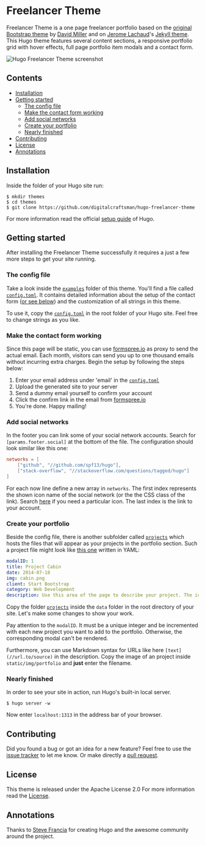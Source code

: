 # Freelancer Theme

Freelancer Theme is a one page freelancer portfolio based on the [original Bootstrap theme](//github.com/IronSummitMedia/startbootstrap-freelancer) by [David Miller](//github.com/davidtmiller) and on [Jerome Lachaud](//github.com/jeromelachaud)'s [Jekyll theme](//github.com/jeromelachaud/freelancer-theme). This Hugo theme features several content sections, a responsive portfolio grid with hover effects, full page portfolio item modals and a contact form.

![Hugo Freelancer Theme screenshot](https://raw.githubusercontent.com/digitalcraftsman/hugo-freelancer-theme/dev/images/screenshot.png)


## Contents

- [Installation](#installation)
- [Getting started](#getting-started)
    - [The config file](#the-config-file)
    - [Make the contact form working](#make-the-contact-form-working)
    - [Add social networks](#add-social-networks)
    - [Create your portfolio](#create-your-portfolio)
    - [Nearly finished](#nearly-finished)
- [Contributing](#contributing)
- [License](#license)
- [Annotations](#annotations)


## Installation

Inside the folder of your Hugo site run:

    $ mkdir themes
    $ cd themes
    $ git clone https://github.com/digitalcraftsman/hugo-freelancer-theme

For more information read the official [setup guide](//gohugo.io/overview/installing/) of Hugo.


## Getting started

After installing the Freelancer Theme successfully it requires a just a few more steps to get your site running.


### The config file

Take a look inside the [`examples`](//github.com/digitalcraftsman/hugo-freelancer-theme/tree/dev/examples) folder of this theme. You'll find a file called [`config.toml`](//github.com/digitalcraftsman/hugo-freelancer-theme/blob/dev/examples/config.toml).
It contains detailed information about the setup of the contact form ([or see below](#make-the-contact-form-working)) and the customization of all strings in this theme. 

To use it, copy the [`config.toml`](//github.com/digitalcraftsman/hugo-freelancer-theme/blob/dev/examples/config.toml) in the root folder of your Hugo site. Feel free to change strings as you like.


### Make the contact form working

Since this page will be static, you can use [formspree.io](//formspree.io/) as proxy to send the actual email. Each month, visitors can send you up to one thousand emails without incurring extra charges. Begin the setup by following the steps below:

1. Enter your email address under 'email' in the [`config.toml`](//github.com/digitalcraftsman/hugo-freelancer-theme/blob/dev/examples/config.toml)
2. Upload the generated site to your server
3. Send a dummy email yourself to confirm your account
4. Click the confirm link in the email from [formspree.io](//formspree.io/)
5. You're done. Happy mailing!


### Add social networks

In the footer you can link some of your social network accounts. Search for `[params.footer.social]` at the bottom of the file. The configuration should look similar like this one:

```toml
networks = [
    ["github", "//github.com/spf13/hugo"],
    ["stack-overflow", "//stackoverflow.com/questions/tagged/hugo"]
]
```

For each now line define a new array in `networks`. The first index represents the shown icon name of the social network (or the the CSS class of the link). Search [here](fortawesome.github.io/Font-Awesome/icons) if you need a particular icon. The last index is the link to your account.


### Create your portfolio

Beside the config file, there is another subfolder called [`projects`](//github.com/digitalcraftsman/hugo-freelancer-theme/tree/dev/examples/projects) which hosts the files that will appear as your projects in the portfolio section. Such a project file might look like [this one](//github.com/digitalcraftsman/hugo-freelancer-theme/blob/dev/examples/projects/2014-07-18-project-1.yaml) written in YAML:

```yaml
modalID: 1
title: Project Cabin
date: 2014-07-18
img: cabin.png
client: Start Bootstrap
category: Web Development
description: Use this area of the page to describe your project. The icon above is part of a free icon set by [Flat Icons](//sellfy.com/p/8Q9P/jV3VZ/"). On their website, you can download their free set with 16 icons, or you can purchase the entire set with 146 icons for only $12!
```

Copy the folder [`projects`](//github.com/digitalcraftsman/hugo-freelancer-theme/tree/dev/examples/projects) inside the `data` folder in the root directory of your site. Let's make some changes to show your work.

Pay attention to the `modalID`. It must be a unique integer and be incremented with each new project you want to add to the portfolio. Otherwise, the corresponding modal can't be rendered.

Furthermore, you can use Markdown syntax for URLs like here `[text](//url.to/source)` in the description. Copy the image of an project inside `static/img/portfolio` and **just** enter the filename.


### Nearly finished

In order to see your site in action, run Hugo's built-in local server. 

    $ hugo server -w

Now enter `localhost:1313` in the address bar of your browser.


## Contributing

Did you found a bug or got an idea for a new feature? Feel free to use the [issue tracker](//github.com/digitalcraftsman/hugo-freelancer-theme/issues) to let me know. Or make directly a [pull request](//github.com/digitalcraftsman/hugo-freelancer-theme/pulls).


## License

This theme is released under the Apache License 2.0 For more information read the [License](//github.com/digitalcraftsman/hugo-freelancer-theme/blob/master/LICENSE).


## Annotations

Thanks to [Steve Francia](//github.com/spf13) for creating Hugo and the awesome community around the project.
